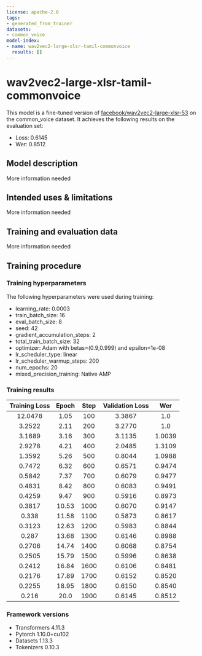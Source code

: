```yaml
---
license: apache-2.0
tags:
- generated_from_trainer
datasets:
- common_voice
model-index:
- name: wav2vec2-large-xlsr-tamil-commonvoice
  results: []
---
```


<!-- This model card has been generated automatically according to the information the Trainer had access to. You
should probably proofread and complete it, then remove this comment. -->

# wav2vec2-large-xlsr-tamil-commonvoice

This model is a fine-tuned version of [facebook/wav2vec2-large-xlsr-53](https://huggingface.co/facebook/wav2vec2-large-xlsr-53) on the common_voice dataset.
It achieves the following results on the evaluation set:
- Loss: 0.6145
- Wer: 0.8512

## Model description

More information needed

## Intended uses & limitations

More information needed

## Training and evaluation data

More information needed

## Training procedure

### Training hyperparameters

The following hyperparameters were used during training:
- learning_rate: 0.0003
- train_batch_size: 16
- eval_batch_size: 8
- seed: 42
- gradient_accumulation_steps: 2
- total_train_batch_size: 32
- optimizer: Adam with betas=(0.9,0.999) and epsilon=1e-08
- lr_scheduler_type: linear
- lr_scheduler_warmup_steps: 200
- num_epochs: 20
- mixed_precision_training: Native AMP

### Training results

| Training Loss | Epoch | Step | Validation Loss | Wer    |
|:-------------:|:-----:|:----:|:---------------:|:------:|
| 12.0478       | 1.05  | 100  | 3.3867          | 1.0    |
| 3.2522        | 2.11  | 200  | 3.2770          | 1.0    |
| 3.1689        | 3.16  | 300  | 3.1135          | 1.0039 |
| 2.9278        | 4.21  | 400  | 2.0485          | 1.3109 |
| 1.3592        | 5.26  | 500  | 0.8044          | 1.0988 |
| 0.7472        | 6.32  | 600  | 0.6571          | 0.9474 |
| 0.5842        | 7.37  | 700  | 0.6079          | 0.9477 |
| 0.4831        | 8.42  | 800  | 0.6083          | 0.9491 |
| 0.4259        | 9.47  | 900  | 0.5916          | 0.8973 |
| 0.3817        | 10.53 | 1000 | 0.6070          | 0.9147 |
| 0.338         | 11.58 | 1100 | 0.5873          | 0.8617 |
| 0.3123        | 12.63 | 1200 | 0.5983          | 0.8844 |
| 0.287         | 13.68 | 1300 | 0.6146          | 0.8988 |
| 0.2706        | 14.74 | 1400 | 0.6068          | 0.8754 |
| 0.2505        | 15.79 | 1500 | 0.5996          | 0.8638 |
| 0.2412        | 16.84 | 1600 | 0.6106          | 0.8481 |
| 0.2176        | 17.89 | 1700 | 0.6152          | 0.8520 |
| 0.2255        | 18.95 | 1800 | 0.6150          | 0.8540 |
| 0.216         | 20.0  | 1900 | 0.6145          | 0.8512 |


### Framework versions

- Transformers 4.11.3
- Pytorch 1.10.0+cu102
- Datasets 1.13.3
- Tokenizers 0.10.3
